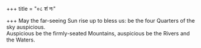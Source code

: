 +++
title = "०८ शं नः"

+++
May the far-seeing Sun rise up to bless us: be the four Quarters of the sky auspicious.  
     Auspicious be the firmly-seated Mountains, auspicious be the Rivers and the Waters.